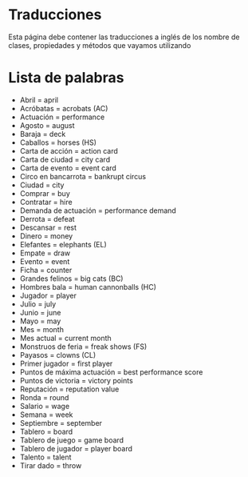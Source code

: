 # Traducciones #

Esta página debe contener las traducciones a inglés de los nombre de clases, propiedades y métodos que vayamos utilizando


# Lista de palabras #

  * Abril = april
  * Acróbatas = acrobats (AC)
  * Actuación = performance
  * Agosto = august
  * Baraja = deck
  * Caballos = horses (HS)
  * Carta de acción = action card
  * Carta de ciudad = city card
  * Carta de evento = event card
  * Circo en bancarrota = bankrupt circus
  * Ciudad = city
  * Comprar = buy
  * Contratar = hire
  * Demanda de actuación = performance demand
  * Derrota = defeat
  * Descansar = rest
  * Dinero = money
  * Elefantes = elephants (EL)
  * Empate = draw
  * Evento = event
  * Ficha = counter
  * Grandes felinos = big cats (BC)
  * Hombres bala = human cannonballs (HC)
  * Jugador = player
  * Julio = july
  * Junio = june
  * Mayo = may
  * Mes = month
  * Mes actual = current month
  * Monstruos de feria = freak shows (FS)
  * Payasos = clowns (CL)
  * Primer jugador = first player
  * Puntos de máxima actuación = best performance score
  * Puntos de victoria = victory points
  * Reputación = reputation value
  * Ronda = round
  * Salario = wage
  * Semana = week
  * Septiembre = september
  * Tablero = board
  * Tablero de juego = game board
  * Tablero de jugador = player board
  * Talento = talent
  * Tirar dado = throw
